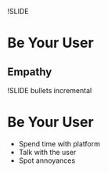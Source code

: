 !SLIDE
# Be Your User #
## Empathy ##

!SLIDE bullets incremental
# Be Your User #
* Spend time with platform
* Talk with the user
* Spot annoyances